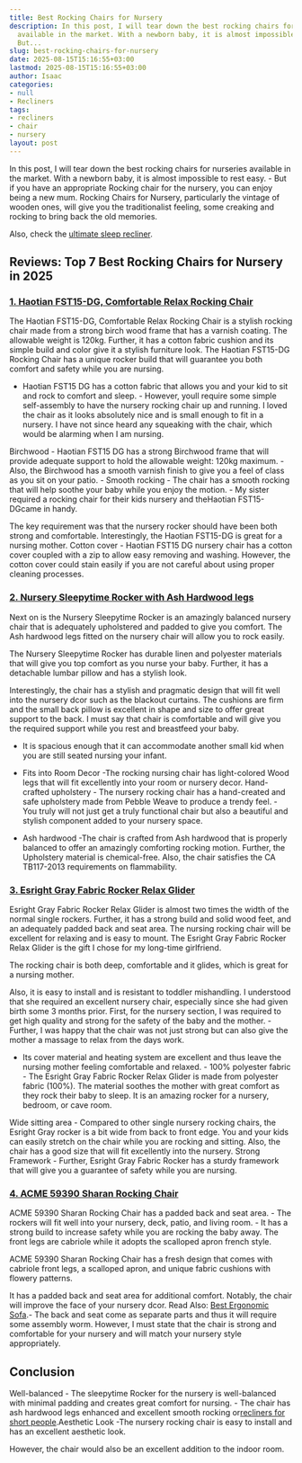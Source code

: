 ```yaml
---
title: Best Rocking Chairs for Nursery
description: In this post, I will tear down the best rocking chairs for nurseries
  available in the market. With a newborn baby, it is almost impossible to rest easy.
  But...
slug: best-rocking-chairs-for-nursery
date: 2025-08-15T15:16:55+03:00
lastmod: 2025-08-15T15:16:55+03:00
author: Isaac
categories:
- null
- Recliners
tags:
- recliners
- chair
- nursery
layout: post
---
```

In this post, I will tear down the best rocking chairs for nurseries available in the market. With a newborn baby, it is almost impossible to rest easy. - But if you have an appropriate Rocking chair for the nursery, you can enjoy being a new mum. Rocking Chairs for Nursery, particularly the vintage of wooden ones, will give you the traditionalist feeling, some creaking and rocking to bring back the old memories.

Also, check the [ultimate sleep recliner](https://pestpolicy.com/best-[recliners](https://pestpolicy.com/best-gaming-chair-for-tall-person/)-for-sleeping/).

##  Reviews: Top 7 Best Rocking Chairs for Nursery in 2025

###  [1. Haotian FST15-DG, Comfortable Relax Rocking Chair](https://www.amazon.com/dp/B01G39KZ56/?tag=p-policy-20)

The Haotian FST15-DG, Comfortable Relax Rocking Chair is a stylish rocking chair made from a strong birch wood frame that has a varnish coating. The allowable weight is 120kg. Further, it has a cotton fabric cushion and its simple build and color give it a stylish furniture look. The Haotian FST15-DG Rocking Chair has a unique rocker build that will guarantee you both comfort and safety while you are nursing.

- Haotian FST15 DG has a cotton fabric that allows you and your kid to sit and rock to comfort and sleep. - However, youll require some simple self-assembly to have the nursery rocking chair up and running. I loved the chair as it looks absolutely nice and is small enough to fit in a nursery. I have not since heard any squeaking with the chair, which would be alarming when I am nursing.

Birchwood - Haotian FST15 DG has a strong Birchwood frame that will provide adequate support to hold the allowable weight: 120kg maximum. - Also, the Birchwood has a smooth varnish finish to give you a feel of class as you sit on your patio. - Smooth rocking - The chair has a smooth rocking that will help soothe your baby while you enjoy the motion. - My sister required a rocking chair for their kids nursery and theHaotian FST15-DGcame in handy.

The key requirement was that the nursery rocker should have been both strong and comfortable. Interestingly, the Haotian FST15-DG is great for a nursing mother. Cotton cover - Haotian FST15 DG nursery chair has a cotton cover coupled with a zip to allow easy removing and washing. However, the cotton cover could stain easily if you are not careful about using proper cleaning processes.

###  [2. Nursery Sleepytime Rocker with Ash Hardwood legs](https://www.amazon.com/dp/B00MVILHJC/?tag=p-policy-20)

Next on is the Nursery Sleepytime Rocker is an amazingly balanced nursery chair that is adequately upholstered and padded to give you comfort. The Ash hardwood legs fitted on the nursery chair will allow you to rock easily.

The Nursery Sleepytime Rocker has durable linen and polyester materials that will give you top comfort as you nurse your baby. Further, it has a detachable lumbar pillow and has a stylish look.

Interestingly, the chair has a stylish and pragmatic design that will fit well into the nursery dcor such as the blackout curtains. The cushions are firm and the small back pillow is excellent in shape and size to offer great support to the back. I must say that chair is comfortable and will give you the required support while you rest and breastfeed your baby.

- It is spacious enough that it can accommodate another small kid when you are still seated nursing your infant.

- Fits into Room Decor -The rocking nursing chair has light-colored Wood legs that will fit excellently into your room or nursery decor. Hand-crafted upholstery - The nursery rocking chair has a hand-created and safe upholstery made from Pebble Weave to produce a trendy feel. - You truly will not just get a truly functional chair but also a beautiful and stylish component added to your nursery space.

- Ash hardwood -The chair is crafted from Ash hardwood that is properly balanced to offer an amazingly comforting rocking motion. Further, the Upholstery material is chemical-free. Also, the chair satisfies the CA TB117-2013 requirements on flammability.

###  [3. Esright Gray Fabric Rocker Relax Glider](https://www.amazon.com/dp/B07X3BF3CP/?tag=p-policy-20)

Esright Gray Fabric Rocker Relax Glider is almost two times the width of the normal single rockers. Further, it has a strong build and solid wood feet, and an adequately padded back and seat area. The nursing rocking chair will be excellent for relaxing and is easy to mount. The Esright Gray Fabric Rocker Relax Glider is the gift I chose for my long-time girlfriend.

The rocking chair is both deep, comfortable and it glides, which is great for a nursing mother.

Also, it is easy to install and is resistant to toddler mishandling. I understood that she required an excellent nursery chair, especially since she had given birth some 3 months prior. First, for the nursery section, I was required to get high quality and strong for the safety of the baby and the mother. - Further, I was happy that the chair was not just strong but can also give the mother a massage to relax from the days work.

- Its cover material and heating system are excellent and thus leave the nursing mother feeling comfortable and relaxed. - 100% polyester fabric - The Esright Gray Fabric Rocker Relax Glider is made from polyester fabric (100%). The material soothes the mother with great comfort as they rock their baby to sleep. It is an amazing rocker for a nursery, bedroom, or cave room.

Wide sitting area - Compared to other single nursery rocking chairs, the Esright Gray rocker is a bit wide from back to front edge. You and your kids can easily stretch on the chair while you are rocking and sitting. Also, the chair has a good size that will fit excellently into the nursery. Strong Framework - Further, Esright Gray Fabric Rocker has a sturdy framework that will give you a guarantee of safety while you are nursing.

###  [4. ACME 59390 Sharan Rocking Chair](https://www.amazon.com/dp/B01HHUG7DE/?tag=p-policy-20)

ACME 59390 Sharan Rocking Chair has a padded back and seat area. - The rockers will fit well into your nursery, deck, patio, and living room. - It has a strong build to increase safety while you are rocking the baby away. The front legs are cabriole while it adopts the scalloped apron french style.

ACME 59390 Sharan Rocking Chair has a fresh design that comes with cabriole front legs, a scalloped apron, and unique fabric cushions with flowery patterns.

It has a padded back and seat area for additional comfort. Notably, the chair will improve the face of your nursery dcor. Read Also: [Best Ergonomic Sofa](https://pestpolicy.com/best-ergonomic-sofa/).- The back and seat come as separate parts and thus it will require some assembly worm. However, I must state that the chair is strong and comfortable for your nursery and will match your nursery style appropriately.

##  Conclusion

Well-balanced - The sleepytime Rocker for the nursery is well-balanced with minimal padding and creates great comfort for nursing. - The chair has ash hardwood legs enhanced and excellent smooth rocking or[recliners for short people](https://pestpolicy.com/best-recliners-for-short-people/).Aesthetic Look -The nursery rocking chair is easy to install and has an excellent aesthetic look.

However, the chair would also be an excellent addition to the indoor room.
